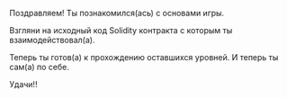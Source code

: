 Поздравляем! Ты познакомился(ась) с основами игры.

Взгляни на исходный код Solidity контракта с которым ты взаимодействовал(а).

Теперь ты готов(а) к прохождению оставшихся уровней. И теперь ты сам(а) по себе.

Удачи!!
